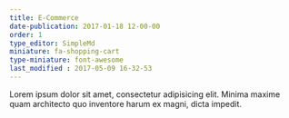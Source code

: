```yaml
---
title: E-Commerce
date-publication: 2017-01-18 12-00-00
order: 1
type_editor: SimpleMd
miniature: fa-shopping-cart
type-miniature: font-awesome
last_modified : 2017-05-09 16-32-53
---
```

Lorem ipsum dolor sit amet, consectetur adipisicing elit. Minima maxime quam architecto quo inventore harum ex magni, dicta impedit.